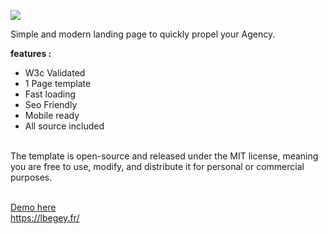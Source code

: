 <img src="https://lbegey.fr/imgs/agency1.png"><br>

Simple and modern landing page to quickly propel your Agency.<br>

<strong>features :</strong><br>
- W3c Validated<br>
- 1 Page template<br>
- Fast loading<br>
- Seo Friendly<br>
- Mobile ready<br>
- All source included<br><br>

The template is open-source and released under the MIT license, meaning you are free to use, modify, and distribute it for personal or commercial purposes.<br><br>

<a href="https://lbegey.fr/agency.html">Demo here</a><br>
<a href='https://lbegey.fr/'>https://lbegey.fr/</a>
